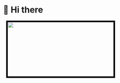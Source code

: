 # 👋 Hi there
<img src="https://i.imgur.com/KXx0cCx.gif" align="left" width="350" height="180px" style="border:5px solid black;margin:0px 10px 30px 10px">
